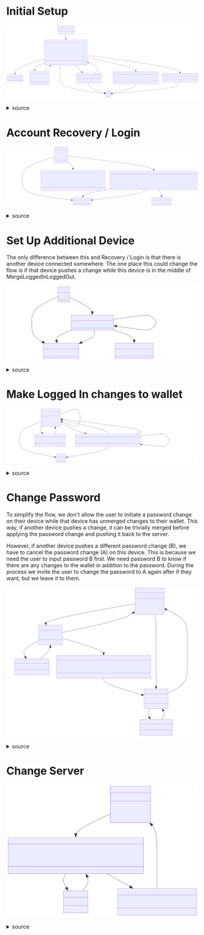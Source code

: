 # Initial Setup

![](user-flows-diagrams/diagram-1.svg)

<details><summary>source</summary>

```mermaid
classDiagram

LoggedOutHomeScreen --|> Signup : Set Up Account
Signup --|> LoggedInHomeScreen : Sign Up - Success
Signup --|> Login : I already have an account

Signup --|> SignupErrorCredentials : Sign Up - Bad Credentials
SignupErrorCredentials --|> Signup : Try Again

Signup --|> SignupErrorEmailExists : Sign Up - Email Exists On Server
SignupErrorEmailExists --|> Signup : Sign up with a different email address
SignupErrorEmailExists --|> Login : Log In Instead

Signup --|> SignupErrorPubKeyExists : Sign Up - Wallet PubKey Exists On Server with different Email
SignupErrorPubKeyExists --|> Login : Log In Instead

Signup --|> SignupErrorPubKeyEmailExists : Sign Up - Wallet PubKey Email Pair Exists On Server
SignupErrorPubKeyEmailExists --|> Login : Log In Instead

LoggedOutHomeScreen : Trending Videos
LoggedOutHomeScreen : Set Up Account()

LoggedInHomeScreen : ...

Signup : Enter Credentials
Signup : * [Server]
Signup : * [Email]
Signup : * [Password]
Signup : -
Signup : Warnings
Signup : * Wallet goes on server, but it's encrypted
Signup : * Don't lose your password! We have *no* recovery options without it.
Signup : * Make your password strong. Don't trust the server!
Signup : Sign Up()
Signup : I already have an account()

SignupErrorCredentials : Possible Errors
SignupErrorCredentials : * Server Invalid
SignupErrorCredentials : * Email Malformed
SignupErrorCredentials : * Password Not Good Enough
SignupErrorCredentials : Try Again()

SignupErrorPubKeyExists : An account with your wallet, but not the email you entered, already exists
SignupErrorPubKeyExists : Note to user
SignupErrorPubKeyExists : * Change email later if you want, after you log in
SignupErrorPubKeyExists : Log In Instead()

SignupErrorPubKeyEmailExists : An account with your wallet and this email already exists
SignupErrorPubKeyEmailExists : Log In Instead()

SignupErrorEmailExists : This email already exists on this server
SignupErrorEmailExists : Log In Instead()
SignupErrorEmailExists : Sign up with a different email address()

Login : ...
```

</details>

# Account Recovery / Login

![](user-flows-diagrams/diagram-2.svg)

<details><summary>source</summary>

```mermaid
classDiagram

Login --|> MergeLoggedInLoggedOut : Log In - Existing pre-login local changes
Login --|> DataError : Log In - Data Error
Login --|> LoggedInHomeScreen : Log In - No existing pre-login local changes

MergeLoggedInLoggedOut --|> LoggedInHomeScreen : Discard logged out changes
MergeLoggedInLoggedOut --|> LoggedInHomeScreen : Merge logged out changes
MergeLoggedInLoggedOut --|> LoggedOutHomeScreen : Cancel login

LoggedInHomeScreen : ...
LoggedOutHomeScreen : ...

MergeLoggedInLoggedOut : Before you logged in, you took some actions that were saved to your wallet. Would you like to merge them?
MergeLoggedInLoggedOut : - this is a complicated part -
MergeLoggedInLoggedOut : - this is unlike normal conflict resolution because the baseline is zero, and also the logged out wallet's keypair is discarded -
MergeLoggedInLoggedOut : Discard logged out changes()
MergeLoggedInLoggedOut : Merge logged out changes()
MergeLoggedInLoggedOut : Don't log in for now()

DataError : Possible Errors
DataError : * Corrupt wallet JSON
DataError : * Signature does not match
DataError : * Sequence error
DataError : - This might be Error Recovery Mode, or Error Recovery Mode may be split off from here -
DataError : - this is a complicated part -
DataError : ????()

Login : Enter Credentials
Login : * [Server]
Login : * [Email]
Login : * [Password]
Login : Log In()
```

</details>

# Set Up Additional Device

The only difference between this and Recovery / Login is that there is another device connected somewhere. The one place this could change the flow is if that device pushes a change while this device is in the middle of MergeLoggedInLoggedOut.

![](user-flows-diagrams/diagram-3.svg)

<details><summary>source</summary>

```mermaid
classDiagram

Login --|> MergeLoggedInLoggedOut : Existing pre-login local changes
Login --|> LoggedInHomeScreen : No existing pre-login local changes

MergeLoggedInLoggedOut --|> LoggedInHomeScreen : Discard logged out changes
MergeLoggedInLoggedOut --|> LoggedInHomeScreen : Merge logged out changes
MergeLoggedInLoggedOut --|> LoggedOutHomeScreen : Cancel login

MergeLoggedInLoggedOut --|> MergeLoggedInLoggedOut : Other device pushed an update in the middle of merging

LoggedInHomeScreen : ...
LoggedOutHomeScreen : ...

MergeLoggedInLoggedOut : ...

Login : ...

```

</details>

# Make Logged In changes to wallet

![](user-flows-diagrams/diagram-4.svg)

<details><summary>source</summary>

```mermaid
classDiagram

LoggedInHomeScreen --|> LoggedInHomeScreen : Make Changes - Change committed to server
LoggedInHomeScreen --|> MergeChanges : Make Changes - Conflict on server
LoggedInHomeScreen --|> DataError : Periodic Get Wallet - Data Error
LoggedInHomeScreen --|> VisualHash : Check Visual Hash
VisualHash --|> LoggedInHomeScreen : Go Back

MergeChanges --|> MergeChanges : Commit Merge - Other device pushed an update during MergeChanges
MergeChanges --|> LoggedInHomeScreen : Commit Merge - Merge committed to server
MergeChanges --|> LoggedInHomeScreen : Commit Merge - Too many errors [network, etc], giving up for now
MergeChanges --|> DataError : Commit Merge - Data Error

MergeChanges : Merge changes that were made here and at least one other device without rebasing
MergeChanges : - this is a complicated part -
MergeChanges : Commit Merge()

LoggedInHomeScreen : Trending Videos
LoggedInHomeScreen : Make Changes()
LoggedInHomeScreen : Check Visual Hash()
LoggedInHomeScreen : Change Password()
LoggedInHomeScreen : Change Server()

DataError : ...

VisualHash : Confirm all of your devices are in sync
VisualHash : - visual hash -
VisualHash : GoBack()

```

</details>

# Change Password

To simplify the flow, we don't allow the user to initiate a password change on their device while that device has unmerged changes to their wallet. This way, if another device pushes a change, it can be trivially merged before applying the password change and pushing it back to the server.

However, if another device pushes a different password change (B), we have to cancel the password change (A) on this device. This is because we need the user to input password B first. We need password B to know if there are any changes to the wallet in addition to the password. During the process we invite the user to change the password to A again after if they want, but we leave it to them.

![](user-flows-diagrams/diagram-5.svg)

<details><summary>source</summary>

```mermaid
classDiagram

LoggedInHomeScreen --|> ChangePassword : Change Password - *only if no un-merged changes present*
ChangePassword --|> BadPassword : Submit - Bad Password
ChangePassword --|> ChangePasswordPreempted : Submit - Another device updated the password
ChangePasswordPreempted --|> ConfirmPassword : Resolve Changes
ChangePassword --|> LoggedInHomeScreen : Submit - Success
BadPassword --|> ChangePassword : Try Again

LoggedInHomeScreen --|> ConfirmPassword : Other device changes password
ConfirmPassword --|> IncorrectPassword : Submit - Incorrect
ConfirmPassword --|> LoggedInHomeScreen : Submit - Success
IncorrectPassword --|> ConfirmPassword : Try Again

LoggedInHomeScreen : Trending Videos
LoggedInHomeScreen : Make Changes()
LoggedInHomeScreen : Check Visual Hash()
LoggedInHomeScreen : Change Password()
LoggedInHomeScreen : Change Server()

ChangePassword : Enter Credentials
ChangePassword : * [Password]
ChangePassword : Submit()

BadPassword : Password Not Good Enough
BadPassword : Try Again()

ChangePasswordPreempted : Looks like you changed your password on another device.
ChangePasswordPreempted : You need to enter this new password on this device to continue.
ChangePasswordPreempted : If you still would like to change your password using this device, do so afterwards.
ChangePasswordPreempted : Resolve Changes()

ConfirmPassword : Enter Credentials
ConfirmPassword : * [Password]
ConfirmPassword : Submit()

IncorrectPassword : Password Does Not Match
IncorrectPassword : Try Again()

```

</details>


# Change Server

![](user-flows-diagrams/diagram-6.svg)

<details><summary>source</summary>

```mermaid
classDiagram

LoggedInHomeScreen --|> ChangeServer : Change Server
ChangeServer  --|> BadServer : Confirm - Bad Server
ChangeServer  --|> ChangeServerConfirmation : Confirm - Success
BadServer --|> ChangeServer : Try Again
ChangeServerConfirmation --|> LoggedInHomeScreen : Confirm

LoggedInHomeScreen : Trending Videos
LoggedInHomeScreen : Make Changes()
LoggedInHomeScreen : Check Visual Hash()
LoggedInHomeScreen : Change Password()
LoggedInHomeScreen : Change Server()

ChangeServer : We don't trust the server you were at.
ChangeServer : Gather all of your devices and confirm visual hash to make sure they're all synced first
ChangeServer : - visual hash -
ChangeServer : * [New Server URL]
ChangeServer : Confirm()

ChangeServerConfirmation : Confirm new visual hashes to confirm new server
ChangeServerConfirmation : - visual hash -
ChangeServerConfirmation : Confirm()

BadServer : Server Invalid
BadServer : Try Again()
```

</details>

